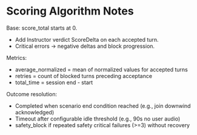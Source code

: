 # Scoring Algorithm Notes

Base: score_total starts at 0.
- Add Instructor verdict ScoreDelta on each accepted turn.
- Critical errors -> negative deltas and block progression.

Metrics:
- average_normalized = mean of normalized values for accepted turns
- retries = count of blocked turns preceding acceptance
- total_time = session end - start

Outcome resolution:
- Completed when scenario end condition reached (e.g., join downwind acknowledged)
- Timeout after configurable idle threshold (e.g., 90s no user audio)
- safety_block if repeated safety critical failures (>=3) without recovery
